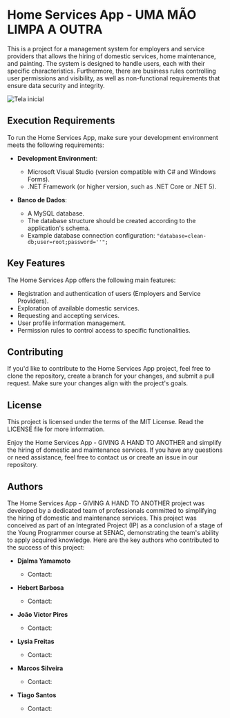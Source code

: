 # Home Services App - UMA MÃO LIMPA A OUTRA

This is a project for a management system for employers and service providers that allows the hiring of domestic services, home maintenance, and painting. The system is designed to handle users, each with their specific characteristics. Furthermore, there are business rules controlling user permissions and visibility, as well as non-functional requirements that ensure data security and integrity.

![Tela inicial](https://github.com/MQSilveira/People_and_Content_Management_REST_API/blob/main/files/api.png)

## Execution Requirements

To run the Home Services App, make sure your development environment meets the following requirements:

- **Development Environment**:

  - Microsoft Visual Studio (version compatible with C# and Windows Forms).
  - .NET Framework (or higher version, such as .NET Core or .NET 5).

- **Banco de Dados**:

  - A MySQL database.
  - The database structure should be created according to the application's schema.
  - Example database connection configuration:  `"database=clean-db;user=root;password=''";`

## Key Features

The Home Services App offers the following main features:

  - Registration and authentication of users (Employers and Service Providers).
  - Exploration of available domestic services.
  - Requesting and accepting services.
  - User profile information management.
  - Permission rules to control access to specific functionalities.

## Contributing

If you'd like to contribute to the Home Services App project, feel free to clone the repository, create a branch for your changes, and submit a pull request. Make sure your changes align with the project's goals.

## License

This project is licensed under the terms of the MIT License. Read the LICENSE file for more information.

Enjoy the Home Services App - GIVING A HAND TO ANOTHER and simplify the hiring of domestic and maintenance services. If you have any questions or need assistance, feel free to contact us or create an issue in our repository.

## Authors

The Home Services App - GIVING A HAND TO ANOTHER project was developed by a dedicated team of professionals committed to simplifying the hiring of domestic and maintenance services. This project was conceived as part of an Integrated Project (IP) as a conclusion of a stage of the Young Programmer course at SENAC, demonstrating the team's ability to apply acquired knowledge. Here are the key authors who contributed to the success of this project:

- **Djalma Yamamoto**
  - Contact: 

- **Hebert Barbosa**
  - Contact:
 
- **João Victor Pires**
  - Contact:

- **Lysia Freitas**
  - Contact: 

- **Marcos Silveira**
  - Contact:
 
- **Tiago Santos**
  - Contact:
